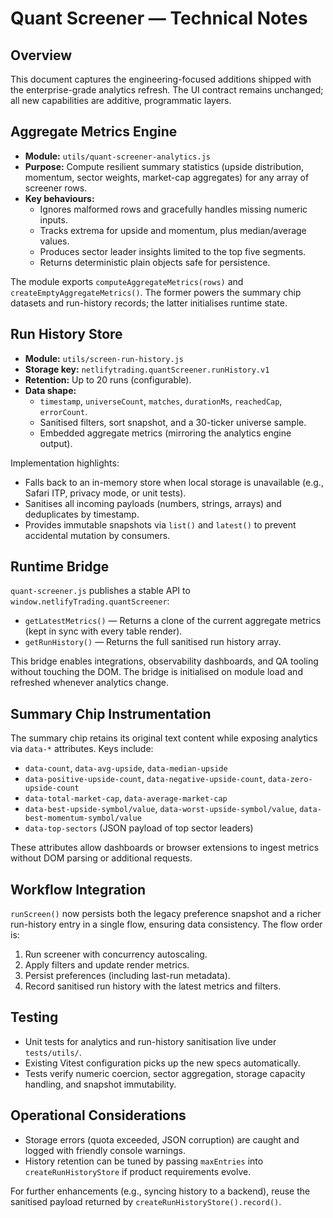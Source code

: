 # Quant Screener — Technical Notes

## Overview
This document captures the engineering-focused additions shipped with the enterprise-grade analytics refresh. The UI contract remains unchanged; all new capabilities are additive, programmatic layers.

## Aggregate Metrics Engine
- **Module:** `utils/quant-screener-analytics.js`
- **Purpose:** Compute resilient summary statistics (upside distribution, momentum, sector weights, market-cap aggregates) for any array of screener rows.
- **Key behaviours:**
  - Ignores malformed rows and gracefully handles missing numeric inputs.
  - Tracks extrema for upside and momentum, plus median/average values.
  - Produces sector leader insights limited to the top five segments.
  - Returns deterministic plain objects safe for persistence.

The module exports `computeAggregateMetrics(rows)` and `createEmptyAggregateMetrics()`. The former powers the summary chip datasets and run-history records; the latter initialises runtime state.

## Run History Store
- **Module:** `utils/screen-run-history.js`
- **Storage key:** `netlifytrading.quantScreener.runHistory.v1`
- **Retention:** Up to 20 runs (configurable).
- **Data shape:**
  - `timestamp`, `universeCount`, `matches`, `durationMs`, `reachedCap`, `errorCount`.
  - Sanitised filters, sort snapshot, and a 30-ticker universe sample.
  - Embedded aggregate metrics (mirroring the analytics engine output).

Implementation highlights:
- Falls back to an in-memory store when local storage is unavailable (e.g., Safari ITP, privacy mode, or unit tests).
- Sanitises all incoming payloads (numbers, strings, arrays) and deduplicates by timestamp.
- Provides immutable snapshots via `list()` and `latest()` to prevent accidental mutation by consumers.

## Runtime Bridge
`quant-screener.js` publishes a stable API to `window.netlifyTrading.quantScreener`:
- `getLatestMetrics()` — Returns a clone of the current aggregate metrics (kept in sync with every table render).
- `getRunHistory()` — Returns the full sanitised run history array.

This bridge enables integrations, observability dashboards, and QA tooling without touching the DOM. The bridge is initialised on module load and refreshed whenever analytics change.

## Summary Chip Instrumentation
The summary chip retains its original text content while exposing analytics via `data-*` attributes. Keys include:
- `data-count`, `data-avg-upside`, `data-median-upside`
- `data-positive-upside-count`, `data-negative-upside-count`, `data-zero-upside-count`
- `data-total-market-cap`, `data-average-market-cap`
- `data-best-upside-symbol/value`, `data-worst-upside-symbol/value`, `data-best-momentum-symbol/value`
- `data-top-sectors` (JSON payload of top sector leaders)

These attributes allow dashboards or browser extensions to ingest metrics without DOM parsing or additional requests.

## Workflow Integration
`runScreen()` now persists both the legacy preference snapshot and a richer run-history entry in a single flow, ensuring data consistency. The flow order is:
1. Run screener with concurrency autoscaling.
2. Apply filters and update render metrics.
3. Persist preferences (including last-run metadata).
4. Record sanitised run history with the latest metrics and filters.

## Testing
- Unit tests for analytics and run-history sanitisation live under `tests/utils/`.
- Existing Vitest configuration picks up the new specs automatically.
- Tests verify numeric coercion, sector aggregation, storage capacity handling, and snapshot immutability.

## Operational Considerations
- Storage errors (quota exceeded, JSON corruption) are caught and logged with friendly console warnings.
- History retention can be tuned by passing `maxEntries` into `createRunHistoryStore` if product requirements evolve.

For further enhancements (e.g., syncing history to a backend), reuse the sanitised payload returned by `createRunHistoryStore().record()`.
